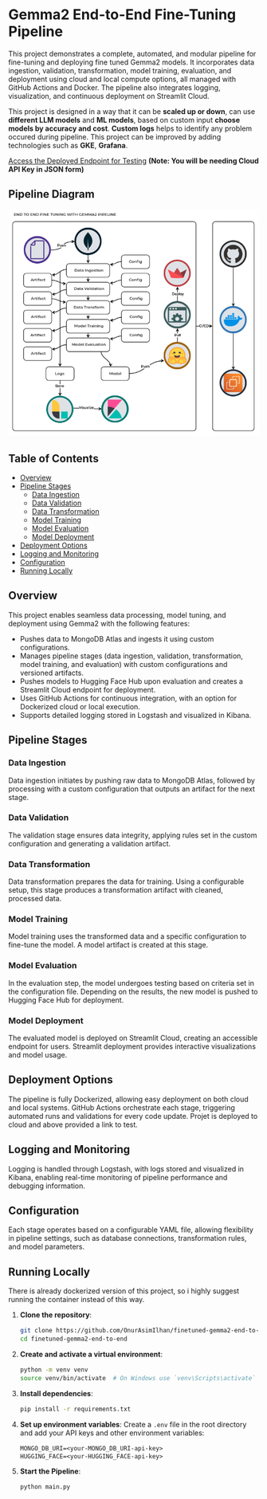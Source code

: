 # Gemma2 End-to-End Fine-Tuning Pipeline

This project demonstrates a complete, automated, and modular pipeline for fine-tuning and deploying fine tuned Gemma2 models. It incorporates data ingestion, validation, transformation, model training, evaluation, and deployment using cloud and local compute options, all managed with GitHub Actions and Docker. The pipeline also integrates logging, visualization, and continuous deployment on Streamlit Cloud.

This project is designed in a way that it can be **scaled up or down**, can use **different LLM models** and **ML models**, based on custom input **choose models by accuracy and cost**. **Custom logs** helps to identify any problem occured during pipeline. This project can be improved by adding technologies such as **GKE**, **Grafana**.

[Access the Deployed Endpoint for Testing](https://end-to-end-finetuning-gemma2-4kklzfzqtdpjuw2gmtcjapp.streamlit.app/)   **(Note: You will be needing Cloud API Key in JSON form)**


## Pipeline Diagram
![alt text](https://github.com/OnurAsimIlhan/end-to-end-finetuning-gemma2/blob/main/diagram.png)

## Table of Contents
- [Overview](#overview)
- [Pipeline Stages](#pipeline-stages)
  - [Data Ingestion](#data-ingestion)
  - [Data Validation](#data-validation)
  - [Data Transformation](#data-transformation)
  - [Model Training](#model-training)
  - [Model Evaluation](#model-evaluation)
  - [Model Deployment](#model-deployment)
- [Deployment Options](#deployment-options)
- [Logging and Monitoring](#logging-and-monitoring)
- [Configuration](#configuration)
- [Running Locally](#running-locally)

## Overview
This project enables seamless data processing, model tuning, and deployment using Gemma2 with the following features:
- Pushes data to MongoDB Atlas and ingests it using custom configurations.
- Manages pipeline stages (data ingestion, validation, transformation, model training, and evaluation) with custom configurations and versioned artifacts.
- Pushes models to Hugging Face Hub upon evaluation and creates a Streamlit Cloud endpoint for deployment.
- Uses GitHub Actions for continuous integration, with an option for Dockerized cloud or local execution.
- Supports detailed logging stored in Logstash and visualized in Kibana.

## Pipeline Stages

### Data Ingestion
Data ingestion initiates by pushing raw data to MongoDB Atlas, followed by processing with a custom configuration that outputs an artifact for the next stage.

### Data Validation
The validation stage ensures data integrity, applying rules set in the custom configuration and generating a validation artifact.

### Data Transformation
Data transformation prepares the data for training. Using a configurable setup, this stage produces a transformation artifact with cleaned, processed data.

### Model Training
Model training uses the transformed data and a specific configuration to fine-tune the model. A model artifact is created at this stage.

### Model Evaluation
In the evaluation step, the model undergoes testing based on criteria set in the configuration file. Depending on the results, the new model is pushed to Hugging Face Hub for deployment.

### Model Deployment
The evaluated model is deployed on Streamlit Cloud, creating an accessible endpoint for users. Streamlit deployment provides interactive visualizations and model usage.

## Deployment Options
The pipeline is fully Dockerized, allowing easy deployment on both cloud and local systems. GitHub Actions orchestrate each stage, triggering automated runs and validations for every code update.
Projet is deployed to cloud and above provided a link to test.

## Logging and Monitoring
Logging is handled through Logstash, with logs stored and visualized in Kibana, enabling real-time monitoring of pipeline performance and debugging information.

## Configuration
Each stage operates based on a configurable YAML file, allowing flexibility in pipeline settings, such as database connections, transformation rules, and model parameters. 

## Running Locally
There is already dockerized version of this project, so i highly suggest running the container instead of this way. 
1. **Clone the repository**:
    ```sh
    git clone https://github.com/OnurAsimIlhan/finetuned-gemma2-end-to-end.git
    cd finetuned-gemma2-end-to-end
    ```
2. **Create and activate a virtual environment**:
    ```sh
    python -m venv venv
    source venv/bin/activate  # On Windows use `venv\Scripts\activate`
    ```
3. **Install dependencies**:
    ```sh
    pip install -r requirements.txt
    ```
4. **Set up environment variables**:
    Create a `.env` file in the root directory and add your API keys and other environment variables:
    ```env
    MONGO_DB_URI=<your-MONGO_DB_URI-api-key>
    HUGGING_FACE=<your-HUGGING_FACE-api-key>
    ```
5. **Start the Pipeline**:
   ```sh
   python main.py
    ```

